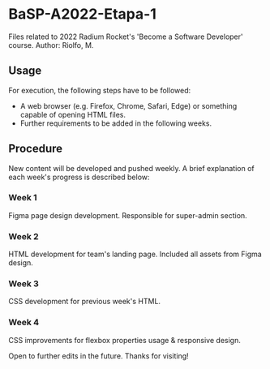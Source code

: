 # BaSP-A2022-Etapa-1
Files related to 2022 Radium Rocket's 'Become a Software Developer' course.
Author: Riolfo, M.

## Usage
For execution, the following steps have to be followed:

- A web browser (e.g. Firefox, Chrome, Safari, Edge) or something capable of opening HTML files.
- Further requirements to be added in the following weeks.

## Procedure
New content will be developed and pushed weekly. A brief explanation of each week's progress is described below:

### Week 1
Figma page design development. Responsible for super-admin section.
### Week 2
HTML development for team's landing page. Included all assets from Figma design.
### Week 3
CSS development for previous week's HTML. 
### Week 4
CSS improvements for flexbox properties usage & responsive design. 



Open to further edits in the future. Thanks for visiting!

